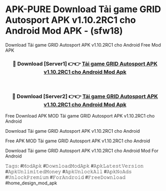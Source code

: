 # APK-PURE Download Tải game GRID Autosport APK v1.10.2RC1 cho Android Mod APK - (sfw18)
Download Tải game GRID Autosport APK v1.10.2RC1 cho Android Free Mod APK

<div align="center">
<h3>🔴 Download [Server1] 👉👉 <a href="https://apk-comot.site?title=Tải_game_GRID_Autosport_APK_v1.10.2RC1_cho_Android">Tải game GRID Autosport APK v1.10.2RC1 cho Android Mod Apk</a></h3><br>

<h3>🔴 Download [Server2] 👉👉 <a href="https://apk-comot.site?title=Tải_game_GRID_Autosport_APK_v1.10.2RC1_cho_Android">Tải game GRID Autosport APK v1.10.2RC1 cho Android Mod Apk</a></h3>
</div>


Free Download APK MOD Tải game GRID Autosport APK v1.10.2RC1 cho Android

Download Tải game GRID Autosport APK v1.10.2RC1 cho Android 

Free APK MOD Tải game GRID Autosport APK v1.10.2RC1 cho Android 

Download Tải game GRID Autosport APK v1.10.2RC1 cho Android Mod For Android

𝚃𝚊𝚐𝚜: #𝙼𝚘𝚍𝙰𝚙𝚔 #𝙳𝚘𝚠𝚗𝚕𝚘𝚊𝚍𝙼𝚘𝚍𝙰𝚙𝚔 #𝙰𝚙𝚔𝙻𝚊𝚝𝚎𝚜𝚝𝚅𝚎𝚛𝚜𝚒𝚘𝚗 #𝙰𝚙𝚔𝚄𝚗𝚕𝚒𝚖𝚒𝚝𝚎𝚍𝙼𝚘𝚗𝚎𝚢 #𝙰𝚙𝚔𝚄𝚗𝚕𝚘𝚌𝚔𝙰𝚕𝚕 #𝙰𝚙𝚔𝙽𝚘𝙰𝚍𝚜 #𝚄𝚗𝚕𝚘𝚌𝚔𝙿𝚛𝚎𝚖𝚒𝚞𝚖 #𝙵𝚘𝚛𝙰𝚗𝚍𝚛𝚘𝚒𝚍 #𝙵𝚛𝚎𝚎𝙳𝚘𝚠𝚗𝚕𝚘𝚊𝚍 #home_design_mod_apk